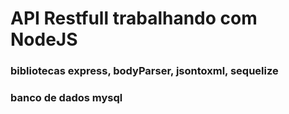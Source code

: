 # API Restfull trabalhando com NodeJS

### bibliotecas express, bodyParser, jsontoxml, sequelize
### banco de dados mysql
